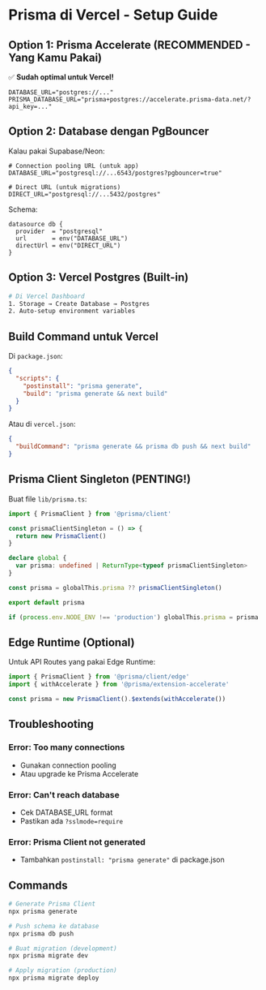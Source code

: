 # Prisma di Vercel - Setup Guide

## Option 1: Prisma Accelerate (RECOMMENDED - Yang Kamu Pakai)
✅ **Sudah optimal untuk Vercel!**

```env
DATABASE_URL="postgres://..."
PRISMA_DATABASE_URL="prisma+postgres://accelerate.prisma-data.net/?api_key=..."
```

## Option 2: Database dengan PgBouncer
Kalau pakai Supabase/Neon:

```env
# Connection pooling URL (untuk app)
DATABASE_URL="postgresql://...6543/postgres?pgbouncer=true"

# Direct URL (untuk migrations)  
DIRECT_URL="postgresql://...5432/postgres"
```

Schema:
```prisma
datasource db {
  provider  = "postgresql"
  url       = env("DATABASE_URL")
  directUrl = env("DIRECT_URL")
}
```

## Option 3: Vercel Postgres (Built-in)
```bash
# Di Vercel Dashboard
1. Storage → Create Database → Postgres
2. Auto-setup environment variables
```

## Build Command untuk Vercel

Di `package.json`:
```json
{
  "scripts": {
    "postinstall": "prisma generate",
    "build": "prisma generate && next build"
  }
}
```

Atau di `vercel.json`:
```json
{
  "buildCommand": "prisma generate && prisma db push && next build"
}
```

## Prisma Client Singleton (PENTING!)

Buat file `lib/prisma.ts`:
```typescript
import { PrismaClient } from '@prisma/client'

const prismaClientSingleton = () => {
  return new PrismaClient()
}

declare global {
  var prisma: undefined | ReturnType<typeof prismaClientSingleton>
}

const prisma = globalThis.prisma ?? prismaClientSingleton()

export default prisma

if (process.env.NODE_ENV !== 'production') globalThis.prisma = prisma
```

## Edge Runtime (Optional)

Untuk API Routes yang pakai Edge Runtime:
```typescript
import { PrismaClient } from '@prisma/client/edge'
import { withAccelerate } from '@prisma/extension-accelerate'

const prisma = new PrismaClient().$extends(withAccelerate())
```

## Troubleshooting

### Error: Too many connections
- Gunakan connection pooling
- Atau upgrade ke Prisma Accelerate

### Error: Can't reach database
- Cek DATABASE_URL format
- Pastikan ada `?sslmode=require`

### Error: Prisma Client not generated
- Tambahkan `postinstall: "prisma generate"` di package.json

## Commands

```bash
# Generate Prisma Client
npx prisma generate

# Push schema ke database
npx prisma db push

# Buat migration (development)
npx prisma migrate dev

# Apply migration (production)
npx prisma migrate deploy
```